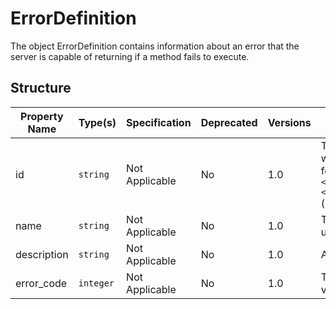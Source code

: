 # ErrorDefinition

The object ErrorDefinition contains information about
an error that the server is capable of returning if a
method fails to execute.

## Structure

| Property Name | Type(s)   | Specification  | Deprecated | Versions | Description                                                                                                                                                |
|---------------|-----------|----------------|------------|----------|------------------------------------------------------------------------------------------------------------------------------------------------------------|
| id            | `string`  | Not Applicable | No         | 1.0      | The ID of the ErrorDefinition, which is a crc32 hash of the following value; `<ProtocolVersion>:<ErrorName>:<ErrorCode>` (`1.0:InternalServerError:16384`) |
| name          | `string`  | Not Applicable | No         | 1.0      | The name of the error, this is a unique value.                                                                                                             |
| description   | `string`  | Not Applicable | No         | 1.0      | A description of the error                                                                                                                                 |
| error_code    | `integer` | Not Applicable | No         | 1.0      | The error code, this is a unique value.                                                                                                                    |